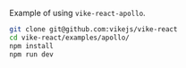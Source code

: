 Example of using `vike-react-apollo`.

```bash
git clone git@github.com:vikejs/vike-react
cd vike-react/examples/apollo/
npm install
npm run dev
```
